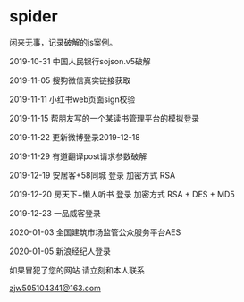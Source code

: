 # spider
闲来无事，记录破解的js案例。


2019-10-31       中国人民银行sojson.v5破解

2019-11-05       搜狗微信真实链接获取

2019-11-11       小红书web页面sign校验

2019-11-15       帮朋友写的一个某读书管理平台的模拟登录

2019-11-22       更新微博登录2019-12-18  

2019-11-29       有道翻译post请求参数破解

2019-12-19       安居客+58同城  登录   加密方式 RSA

2019-12-20       房天下+懒人听书 登录   加密方式 RSA + DES + MD5

2019-12-23       一品威客登录  

2020-01-03       全国建筑市场监管公众服务平台AES 

2020-01-05       新浪经纪人登录

如果冒犯了您的网站   请立刻和本人联系

zjw505104341@163.com

